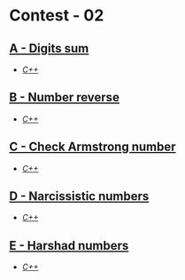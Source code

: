 # Contest - 02

## [A - Digits sum](https://vjudge.net/problem/HackerRank-si-basic-digits-sum)

- _[C++](.cpp/A.cpp)_

## [B - Number reverse](https://vjudge.net/problem/HackerRank-si-basic-number-reverse)

- _[C++](.cpp/B.cpp)_

## [C - Check Armstrong number](https://vjudge.net/problem/HackerRank-si-basic-check-armstrong-number)

- _[C++](.cpp/C.cpp)_

## [D - Narcissistic numbers](https://vjudge.net/problem/HackerRank-si-basic-narcissistic-numbers)

- _[C++](.cpp/D.cpp)_

## [E - Harshad numbers](https://vjudge.net/problem/HackerRank-si-basic-harshad-number)

- _[C++](.cpp/E.cpp)_
